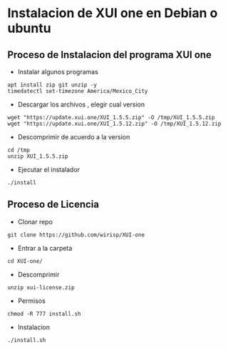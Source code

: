 # Instalacion de XUI one en Debian o ubuntu

## Proceso de Instalacion del programa XUI one
- Instalar algunos programas

```
apt install zip git unzip -y
timedatectl set-timezone America/Mexico_City
```

- Descargar los archivos , elegir cual version

```
wget "https://update.xui.one/XUI_1.5.5.zip" -O /tmp/XUI_1.5.5.zip
wget "https://update.xui.one/XUI_1.5.12.zip" -O /tmp/XUI_1.5.12.zip
```

- Descomprimir de acuerdo a la version
```
cd /tmp
unzip XUI_1.5.5.zip
```

- Ejecutar el instalador
```
./install
```

## Proceso de Licencia
- Clonar repo
```
git clone https://github.com/wirisp/XUI-one
```

- Entrar a la carpeta
```
cd XUI-one/
```
- Descomprimir
```
unzip xui-license.zip
```
- Permisos
```
chmod -R 777 install.sh
```
- Instalacion
```
./install.sh
```
